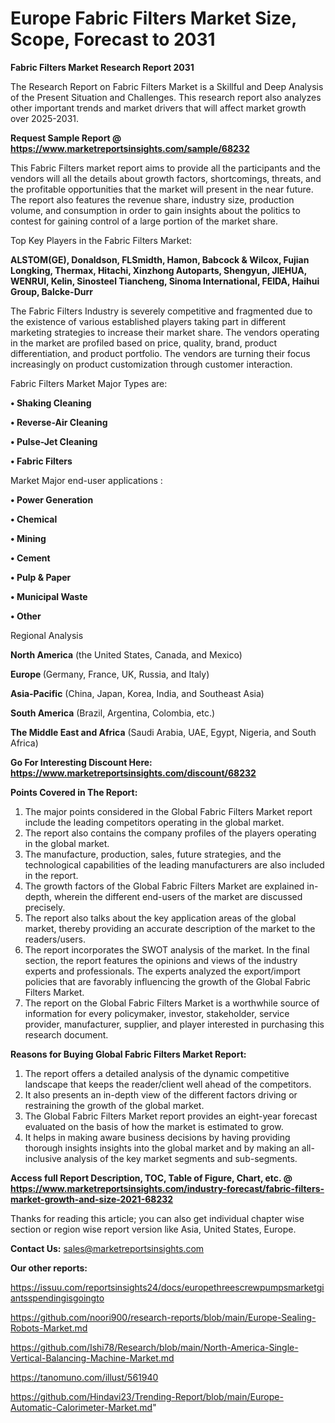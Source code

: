 # Europe Fabric Filters Market Size, Scope, Forecast to 2031

<strong>Fabric Filters Market Research Report 2031</strong>

The Research Report on Fabric Filters Market is a Skillful and Deep Analysis of the Present Situation and Challenges. This research report also analyzes other important trends and market drivers that will affect market growth over 2025-2031.

<strong>Request Sample Report @ <a href=https://www.marketreportsinsights.com/sample/68232>https://www.marketreportsinsights.com/sample/68232</a></strong>

This Fabric Filters market report aims to provide all the participants and the vendors will all the details about growth factors, shortcomings, threats, and the profitable opportunities that the market will present in the near future. The report also features the revenue share, industry size, production volume, and consumption in order to gain insights about the politics to contest for gaining control of a large portion of the market share.

Top Key Players in the Fabric Filters Market:

<strong>ALSTOM(GE), Donaldson, FLSmidth, Hamon, Babcock & Wilcox, Fujian Longking, Thermax, Hitachi, Xinzhong Autoparts, Shengyun, JIEHUA, WENRUI, Kelin, Sinosteel Tiancheng, Sinoma International, FEIDA, Haihui Group, Balcke-Durr</strong>

The Fabric Filters Industry is severely competitive and fragmented due to the existence of various established players taking part in different marketing strategies to increase their market share. The vendors operating in the market are profiled based on price, quality, brand, product differentiation, and product portfolio. The vendors are turning their focus increasingly on product customization through customer interaction.

Fabric Filters Market Major Types are:

<strong>• Shaking Cleaning

• Reverse-Air Cleaning

• Pulse-Jet Cleaning

• Fabric Filters</strong>

Market Major end-user applications :

<strong>• Power Generation

• Chemical

• Mining

• Cement

• Pulp & Paper

• Municipal Waste

• Other</strong>

Regional Analysis

</u><strong><b>North America</b></strong> (the United States, Canada, and Mexico)

<strong><b>Europe </b></strong>(Germany, France, UK, Russia, and Italy)

<strong><b>Asia-Pacific</b></strong> (China, Japan, Korea, India, and Southeast Asia)

<strong><b>South America</b></strong> (Brazil, Argentina, Colombia, etc.)

<strong><b>The Middle East and Africa</b></strong> (Saudi Arabia, UAE, Egypt, Nigeria, and South Africa)

<strong>Go For Interesting Discount Here: <a href=https://www.marketreportsinsights.com/discount/68232>https://www.marketreportsinsights.com/discount/68232</a></strong>

<strong>Points Covered in The Report:</strong>
<ol>
  <li>The major points considered in the Global Fabric Filters Market report include the leading competitors operating in the global market.</li>
  <li>The report also contains the company profiles of the players operating in the global market.</li>
  <li>The manufacture, production, sales, future strategies, and the technological capabilities of the leading manufacturers are also included in the report.</li>
  <li>The growth factors of the Global Fabric Filters Market are explained in-depth, wherein the different end-users of the market are discussed precisely.</li>
  <li>The report also talks about the key application areas of the global market, thereby providing an accurate description of the market to the readers/users.</li>
  <li>The report incorporates the SWOT analysis of the market. In the final section, the report features the opinions and views of the industry experts and professionals. The experts analyzed the export/import policies that are favorably influencing the growth of the Global Fabric Filters Market.</li>
  <li>The report on the Global Fabric Filters Market is a worthwhile source of information for every policymaker, investor, stakeholder, service provider, manufacturer, supplier, and player interested in purchasing this research document.</li>
</ol>
<strong>Reasons for Buying Global Fabric Filters Market Report:</strong>

<ol>
  <li>The report offers a detailed analysis of the dynamic competitive landscape that keeps the reader/client well ahead of the competitors.</li>
  <li>It also presents an in-depth view of the different factors driving or restraining the growth of the global market.</li>
  <li>The Global Fabric Filters Market report provides an eight-year forecast evaluated on the basis of how the market is estimated to grow.</li>
  <li>It helps in making aware business decisions by having providing thorough insights insights into the global market and by making an all-inclusive analysis of the key market segments and sub-segments.</li>
</ol>
<strong>Access full Report Description, TOC, Table of Figure, Chart, etc. @ <a href=https://www.marketreportsinsights.com/industry-forecast/fabric-filters-market-growth-and-size-2021-68232>https://www.marketreportsinsights.com/industry-forecast/fabric-filters-market-growth-and-size-2021-68232</a></strong>


Thanks for reading this article; you can also get individual chapter wise section or region wise report version like Asia, United States, Europe.

<strong>Contact Us:</strong>
sales@marketreportsinsights.com

<strong>Our other reports:</strong>

<a href=https://issuu.com/reportsinsights24/docs/europethreescrewpumpsmarketgiantsspendingisgoingto>https://issuu.com/reportsinsights24/docs/europethreescrewpumpsmarketgiantsspendingisgoingto</a>

<a href=https://github.com/noori900/research-reports/blob/main/Europe-Sealing-Robots-Market.md>https://github.com/noori900/research-reports/blob/main/Europe-Sealing-Robots-Market.md</a>

<a href=https://github.com/Ishi78/Research/blob/main/North-America-Single-Vertical-Balancing-Machine-Market.md>https://github.com/Ishi78/Research/blob/main/North-America-Single-Vertical-Balancing-Machine-Market.md</a>

<a href=https://tanomuno.com/illust/561940>https://tanomuno.com/illust/561940</a>

<a href=https://github.com/Hindavi23/Trending-Report/blob/main/Europe-Automatic-Calorimeter-Market.md>https://github.com/Hindavi23/Trending-Report/blob/main/Europe-Automatic-Calorimeter-Market.md</a>"
